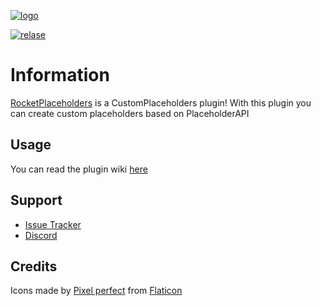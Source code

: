 [relase]: https://img.shields.io/github/v/release/Lorenzo0111/RocketPlaceholders
[releaselink]: https://github.com/Lorenzo0111/RocketPlaceholders/releases/latest

[issues]: https://github.com/Lorenzo0111/RocketPlaceholders/issues

[discord]: https://bit.ly/RocketServer_DS
[spigot]: https://www.spigotmc.org/resources/rocketplaceholders-custom-placeholders.82678/

[logo]: https://i.ibb.co/LxMjPXR/full.png


[![logo]][spigot]

[![relase]][releaselink]


# Information 
[RocketPlaceholders][spigot] is a CustomPlaceholders plugin!
With this plugin you can create custom placeholders based on PlaceholderAPI


## Usage

You can read the plugin wiki [here](https://app.gitbook.com/@lorenzo0111/s/rocekt-plugins/rocket-placeholders/starting)

## Support
- [Issue Tracker][issues]
- [Discord][discord]

## Credits 


Icons made by [Pixel perfect](https://www.flaticon.com/authors/pixel-perfect) from [Flaticon](https://www.flaticon.com/)
